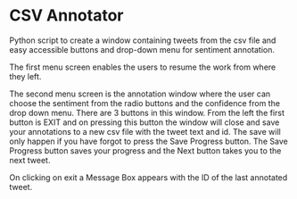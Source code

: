 # CSV Annotator
 Python script to create a window containing tweets from the csv file and easy accessible buttons and drop-down menu for sentiment annotation.
 
 The first menu screen enables the users to resume the work from where they left.
 
 
The second menu screen is the annotation window where the user can choose the sentiment from the radio buttons and the confidence from the drop down menu. There are 3 buttons in this window. From the left the first button is EXIT and on pressing this button the window will close and save your annotations to a new csv file with the tweet text and id. The save will only happen if you have forgot to press the Save Progress button. The Save Progress button saves your progress and the Next button takes you to the next tweet.
 
 
 
 On clicking on exit a Message Box appears with the ID of the last annotated tweet. 
